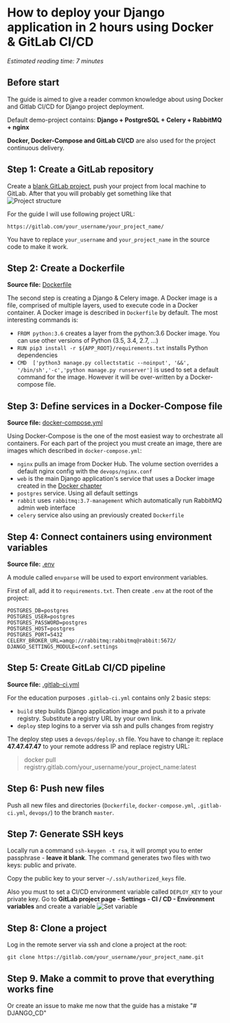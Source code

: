 # How to deploy your Django application in 2 hours using Docker & GitLab CI/CD

_Estimated reading time: 7 minutes_

## Before start

The guide is aimed to give a reader common knowledge about using Docker and Gitlab CI/CD for Django project deployment. 

Default demo-project contains: **Django + PostgreSQL + Celery + RabbitMQ + nginx**

**Docker, Docker-Compose and GitLab CI/CD** are also used for the project continuous delivery.

## Step 1: Create a GitLab repository

Create a [blank GitLab project](https://docs.gitlab.com/ee/gitlab-basics/create-project.html), 
push your project from local machine to GitLab. After that you will probably get something like that
![Project structure](https://pp.userapi.com/c850224/v850224063/1058e3/tEToCCj-dBk.jpg)

For the guide I will use following project URL:

`https://gitlab.com/your_username/your_project_name/`

You have to replace `your_username` and `your_project_name` in the source code to make it work. 

## Step 2: Create a Dockerfile

**Source file:** [Dockerfile](Dockerfile)

The second step is creating a Django & Celery image. A Docker image is a file, comprised of multiple layers,
 used to execute code in a Docker container. A Docker image is described in `Dockerfile` by default. The most interesting commands is:
 * `FROM python:3.6` creates a layer from the python:3.6 Docker image. You can use other versions of Python (3.5, 3.4, 2.7, ...)
 * `RUN pip3 install -r ${APP_ROOT}/requirements.txt` installs Python dependencies
 * `CMD  ['python3 manage.py collectstatic --noinput', '&&', '/bin/sh','-c','python manage.py runserver']` 
 is used to set a default command for the image. However it will be over-written by a Docker-compose file.
 
## Step 3: Define services in a Docker-Compose file

**Source file:** [docker-compose.yml](docker-compose.yml)

Using Docker-Compose is the one of the most easiest way to orchestrate all containers. 
For each part of the project you must create an image, there are images which described in `docker-compose.yml`:

* `nginx` pulls an image from Docker Hub. The volume section overrides a default nginx config with the `devops/nginx.conf`
* `web` is the main Django application's service that uses a Docker image created in the [Docker chapter](#docker)
* `postgres` service. Using all default settings
* `rabbit` uses `rabbitmq:3.7-management` which automatically run RabbitMQ admin web interface
* `celery` service also using an previously created `Dockerfile`

## Step 4: Connect containers using environment variables
**Source file:** [.env](.env)

A module called `envparse` will be used to export environment variables.

First of all, add it to `requirements.txt`. Then create `.env` at the root of the project:

```.dotenv
POSTGRES_DB=postgres
POSTGRES_USER=postgres
POSTGRES_PASSWORD=postgres
POSTGRES_HOST=postgres
POSTGRES_PORT=5432
CELERY_BROKER_URL=amqp://rabbitmq:rabbitmq@rabbit:5672/
DJANGO_SETTINGS_MODULE=conf.settings
```

## Step 5: Create GitLab CI/CD pipeline
**Source file:** [.gitlab-ci.yml](.gitlab-ci.yml)

For the education purposes `.gitlab-ci.yml` contains only 2 basic steps: 
* `build` step builds Django application image and push it to a private registry. Substitute a registry URL by your own link.
* `deploy` step logins to a server via ssh and pulls changes from registry

The deploy step uses a `devops/deploy.sh` file. You have to change it: replace **47.47.47.47** to your remote address IP
and replace registry URL:
> docker pull registry.gitlab.com/your_username/your_project_name:latest

## Step 6: Push new files

Push all new files and directories (`Dockerfile`, `docker-compose.yml`, `.gitlab-ci.yml`, `devops/`) to the branch `master`.

## Step 7: Generate SSH keys

Locally run a command `ssh-keygen -t rsa`, it will prompt you to enter passphrase - **leave it blank**. 
The command generates two files with two keys: public and private. 

Copy the public key to your server `~/.ssh/authorized_keys` file.

Also you must to set a CI/CD environment variable called `DEPLOY_KEY` to your private key. 
Go to **GitLab project page - Settings - CI / CD - Environment variables** and create a variable 
![Set variable](https://pp.userapi.com/c854120/v854120736/8f3a/C-NCoEPFCBg.jpg)

## Step 8: Clone a project

Log in the remote server via ssh and clone a project at the root:

`git clone https://gitlab.com/your_username/your_project_name.git`

## Step 9. Make a commit to prove that everything works fine

Or create an issue to make me now that the guide has a mistake
"# DJANGO_CD" 
